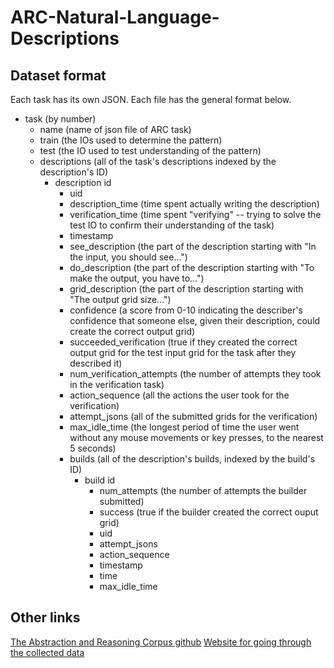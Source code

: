 # ARC-Natural-Language-Descriptions

## Dataset format

Each task has its own JSON. Each file has the general format below.

- task (by number)
    - name (name of json file of ARC task)
    - train (the IOs used to determine the pattern)
    - test (the IO used to test understanding of the pattern)
    - descriptions (all of the task's descriptions indexed by the description's ID)
        - description id
            - uid
            - description_time (time spent actually writing the description)
            - verification_time (time spent "verifying" -- trying to solve the test IO to confirm their understanding of the task)
            - timestamp
            - see_description (the part of the description starting with "In the input, you should see...")
            - do_description (the part of the description starting with "To make the output, you have to...")
            - grid_description (the part of the description starting with "The output grid size...")
            - confidence (a score from 0-10 indicating the describer's confidence that someone else, given their description, could create the correct output grid)
            - succeeded_verification (true if they created the correct output grid for the test input grid for the task after they described it)
            - num_verification_attempts (the number of attempts they took in the verification task)
            - action_sequence (all the actions the user took for the verification)
            - attempt_jsons (all of the submitted grids for the verification)
            - max_idle_time (the longest period of time the user went without any mouse movements or key presses, to the nearest 5 seconds)
            - builds (all of the description's builds, indexed by the build's ID)
                - build id
                    - num_attempts (the number of attempts the builder submitted)
                    - success (true if the builder created the correct ouput grid)
                    - uid
                    - attempt_jsons
                    - action_sequence
                    - timestamp
                    - time
                    - max_idle_time
                    
## Other links

[The Abstraction and Reasoning Corpus github](https://github.com/fchollet/ARC)
[Website for going through the collected data](http://samacquaviva.com/ARC-Turks/explore/)

